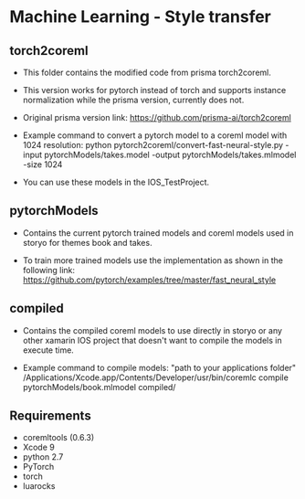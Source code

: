 # Machine Learning - Style transfer

## torch2coreml
* This folder contains the modified code from prisma torch2coreml. 
* This version works for pytorch instead of torch and supports instance normalization while the prisma version, currently does not.
* Original prisma version link: https://github.com/prisma-ai/torch2coreml

* Example command to convert a pytorch model to a coreml model with 1024 resolution:
python pytorch2coreml/convert-fast-neural-style.py -input pytorchModels/takes.model -output pytorchModels/takes.mlmodel -size 1024

* You can use these models in the IOS_TestProject.

## pytorchModels
* Contains the current pytorch trained models and coreml models used in storyo for themes book and takes.

* To train more trained models use the implementation as shown in the following link: 
https://github.com/pytorch/examples/tree/master/fast_neural_style

## compiled
* Contains the compiled coreml models to use directly in storyo or any other xamarin IOS project that doesn't want to compile the models in execute time.

* Example command to compile models:
"path to your applications folder"  /Applications/Xcode.app/Contents/Developer/usr/bin/coremlc compile pytorchModels/book.mlmodel compiled/

## Requirements
* coremltools (0.6.3)
* Xcode 9
* python 2.7
* PyTorch
* torch
* luarocks